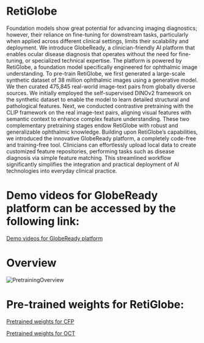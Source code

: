 # RetiGlobe

Foundation models show great potential for advancing imaging diagnostics; however, their reliance on fine-tuning for downstream tasks, particularly when applied across different clinical settings, limits their scalability and deployment. We introduce GlobeReady, a clinician-friendly AI platform that enables ocular disease diagnosis that operates without the need for fine-tuning, or specialized technical expertise. The platform is powered by RetiGlobe, a foundation model specifically engineered for ophthalmic image understanding. To pre-train RetiGlobe, we first generated a large-scale synthetic dataset of 38 million ophthalmic images using a generative model. We then curated 475,845 real-world image-text pairs from globally diverse sources. We initially employed the self-supervised DINOv2 framework on the synthetic dataset to enable the model to learn detailed structural and pathological features. Next, we conducted contrastive pretraining with the CLIP framework on the real image-text pairs, aligning visual features with semantic context to enhance complex feature understanding. These two complementary pretraining stages endow RetiGlobe with robust and generalizable ophthalmic knowledge. Building upon RetiGlobe’s capabilities, we introduced the innovative GlobeReady platform, a completely code-free and training-free tool. Clinicians can effortlessly upload local data to create customized feature repositories, performing tasks such as disease diagnosis via simple feature matching. This streamlined workflow significantly simplifies the integration and practical deployment of AI technologies into everyday clinical practice.

# Demo videos for GlobeReady platform can be accessed by the following link:
[Demo videos for GlobeReady platform](https://looking9218.github.io/GlobeReady/globe_ready_demo.html)

# Overview
![PretrainingOverview](https://github.com/user-attachments/assets/af303852-436a-4644-89a3-fc22bb8cc975)

# Pre-trained weights for RetiGlobe:

[Pretrained weights for CFP](https://drive.google.com/file/d/1TBfUppEqA9i3WMIz62xgwKWtN2JDBZyy)

[Pretrained weights for OCT](https://drive.google.com/file/d/1agoH70WM9ulyym6uKX3yrEk_4FXfxPvX)

